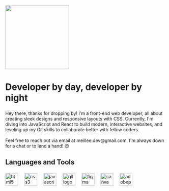 <div align="left">
  <img height="200" src="https://media.giphy.com/media/v1.Y2lkPTc5MGI3NjExczJ3ejNvZDhyMDN3NGFvcDl3NDlmdmZseDZjbXZvaDAzeGs4ZDJzdyZlcD12MV9pbnRlcm5hbF9naWZfYnlfaWQmY3Q9Zw/4zc7ckC7GQVSUenBmy/giphy.gif"  />
</div>

###

<h1 align="left">Developer by day, developer by night</h1>

###

<p align="left">Hey there, thanks for dropping by! I'm a front-end web developer, all about creating sleek designs and responsive layouts with CSS. Currently, I'm diving into JavaScript and React to build modern, interactive websites, and leveling up my Git skills to collaborate better with fellow coders.<br><br>Feel free to reach out via email at meillee.dev@gmail.com. I'm always down for a chat or to lend a hand! 😊</p>

###

<h2 align="left">Languages and Tools</h2>

###

<div align="left">
  <img src="https://cdn.jsdelivr.net/gh/devicons/devicon/icons/html5/html5-original.svg" height="40" alt="html5 logo"  />
  <img width="12" />
  <img src="https://cdn.jsdelivr.net/gh/devicons/devicon/icons/css3/css3-original.svg" height="40" alt="css3 logo"  />
  <img width="12" />
  <img src="https://skillicons.dev/icons?i=js" height="40" alt="javascript logo"  />
  <img width="12" />
  <img src="https://cdn.jsdelivr.net/gh/devicons/devicon/icons/git/git-original.svg" height="40" alt="git logo"  />
  <img width="12" />
  <img src="https://cdn.jsdelivr.net/gh/devicons/devicon/icons/figma/figma-original.svg" height="40" alt="figma logo"  />
  <img width="12" />
  <img src="https://cdn.jsdelivr.net/gh/devicons/devicon/icons/canva/canva-original.svg" height="40" alt="canva logo"  />
  <img width="12" />
  <img src="https://skillicons.dev/icons?i=ps" height="40" alt="adobephotoshop logo"  />
</div>

###
<!---
meillee/meillee is a ✨ special ✨ repository because its `README.md` (this file) appears on your GitHub profile.
You can click the Preview link to take a look at your changes.
--->
